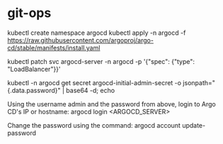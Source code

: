 # git-ops
kubectl create namespace argocd
kubectl apply -n argocd -f https://raw.githubusercontent.com/argoproj/argo-cd/stable/manifests/install.yaml

kubectl patch svc argocd-server -n argocd -p '{"spec": {"type": "LoadBalancer"}}'

kubectl -n argocd get secret argocd-initial-admin-secret -o jsonpath="{.data.password}" | base64 -d; echo

Using the username admin and the password from above, login to Argo CD's IP or hostname:
argocd login <ARGOCD_SERVER>

Change the password using the command:
argocd account update-password
